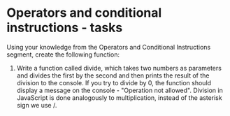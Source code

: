 # Operators and conditional instructions - tasks

Using your knowledge from the Operators and Conditional Instructions segment, create the following function:

1. Write a function called divide, which takes two numbers as parameters and divides the first by the second and then prints the result of the division to the console. If you try to divide by 0, the function should display a message on the console - "Operation not allowed". Division in JavaScript is done analogously to multiplication, instead of the asterisk sign we use /.